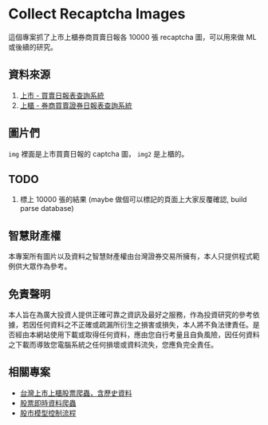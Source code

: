 # Collect Recaptcha Images

這個專案抓了上市上櫃券商買賣日報各 10000 張 recaptcha 圖，可以用來做 ML 或後續的研究。

## 資料來源

1. [上市 - 買賣日報表查詢系統](http://bsr.twse.com.tw/bshtm/)
2. [上櫃 - 券商買賣證券日報表查詢系統](http://www.tpex.org.tw/web/stock/aftertrading/broker_trading/brokerBS.php?l=zh-tw)

## 圖片們

`img` 裡面是上市買賣日報的 captcha 圖， `img2` 是上櫃的。

## TODO

1. 標上 10000 張的結果 (maybe 做個可以標記的頁面上大家反覆確認, build parse database)

## 智慧財產權

本專案所有圖片以及資料之智慧財產權由台灣證券交易所擁有，本人只提供程式範例供大眾作為參考。

## 免責聲明

本人旨在為廣大投資人提供正確可靠之資訊及最好之服務，作為投資研究的參考依據，若因任何資料之不正確或疏漏所衍生之損害或損失，本人將不負法律責任。是否經由本網站使用下載或取得任何資料，應由您自行考量且自負風險，因任何資料之下載而導致您電腦系統之任何損壞或資料流失，您應負完全責任。

## 相關專案

- [台灣上市上櫃股票爬蟲，含歷史資料](https://github.com/Asoul/tsec)
- [股票即時資料爬蟲](https://github.com/Asoul/tsrtc)
- [股市模型控制流程](https://github.com/Asoul/stockflow)